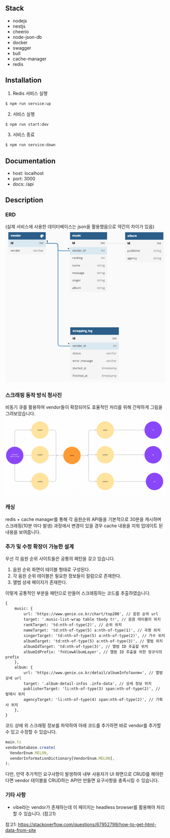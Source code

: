 ## Stack
- nodejs
- nestjs
- cheerio
- node-json-db
- docker
- swagger
- bull
- cache-manager
- redis

## Installation
1. Redis 서비스 실행
```bash
$ npm run service:up
```

2. 서비스 실행
```bash
$ npm run start:dev
```

3. 서비스 종료
```bash
$ npm run service:down
```

## Documentation
- host: localhost
- port: 3000
- docs: /api

## Description

### ERD
(실제 서비스에 사용한 데이터베이스는 json을 활용했음으로 약간의 차이가 있음)
![](./images/erd.png)

### 스크래핑 동작 방식 청사진
비동기 큐를 활용하여 vendor들이 확장되어도 효율적인 처리를 위해 간략하게 그림을 그려보았습니다.
![](./images/scrapping-blueprint.png)

### 캐싱
redis + cache manager를 통해 각 음원순위 API들을 기본적으로 30분을 캐시하며
스크래핑(10분 마다 발생) 과정에서 변경이 있을 경우 cache 내용을 지워 업데이트 된 내용을 보여줍니다.

### 추가 및 수정 확장이 가능한 설계
우선 각 음원 순위 사이트들은 공통의 패턴을 갖고 있습니다.
1. 음원 순위 화면이 테이블 형태로 구성된다.
2. 각 음원 순위 테이블은 필요한 정보들이 컬럼으로 존재한다.
3. 앨범 상세 페이지가 존재한다.

이렇게 공통적인 부분을 패턴으로 만들어 스크래핑하는 코드를 추출하였습니다.
```text
{
    music: {
        url: 'https://www.genie.co.kr/chart/top200', // 음원 순위 url
        target: '.music-list-wrap table tbody tr', // 음원 테이블의 위치
        rankTarget: 'td:nth-of-type(2)', // 순위 위치
        nameTarget: 'td:nth-of-type(5) a:nth-of-type(1)', // 곡명 위치
        singerTarget: 'td:nth-of-type(5) a:nth-of-type(2)', // 가수 위치
        albumTarget: 'td:nth-of-type(5) a:nth-of-type(3)', // 앨범 위치
        albumIdTarget: 'td:nth-of-type(3)', // 앨범 ID 추출할 위치
        albumIdPrefix: 'fnViewAlbumLayer', // 앨범 ID 추출을 위한 정규식의 prefix
    },
    album: {
        url: 'https://www.genie.co.kr/detail/albumInfo?axnm=', // 앨범 상세 url
        target: '.album-detail-infos .info-data', // 상세 정보 위치
        publisherTarget: 'li:nth-of-type(3) span:nth-of-type(2)', // 발매사 위치
        agencyTarget: 'li:nth-of-type(4) span:nth-of-type(2)', // 기획사 위치
    },
}
```

코드 상에 위 스크래핑 정보를 파악하여 아래 코드를 추가하면 바로 vendor를 추가할 수 있고 수정할 수 있습니다.
```typescript
main.ts
vendorDatabase.create(
  VendorEnum.MELON,
  vendorInformationDictionary[VendorEnum.MELON],
);
``` 

다만, 만약 추가적인 요구사항이 발생하여 내부 사용자가 UI 화면으로 CRUD를 해야한다면 
vendor 테이블을 CRUD하는 API만 만들면 요구사항을 충족시킬 수 있습니다.

### 기타 사항
- vibe라는 vendor가 존재하는데 이 페이지는 headless browser를 활용해야 처리할 수 있습니다. (참고1)

참고1: https://stackoverflow.com/questions/67952799/how-to-get-html-data-from-site
